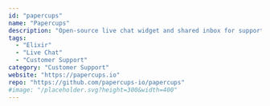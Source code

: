 ```yaml
---
id: "papercups"
name: "Papercups"
description: "Open-source live chat widget and shared inbox for support teams with Slack and email integrations."
tags:
  - "Elixir"
  - "Live Chat"
  - "Customer Support"
category: "Customer Support"
website: "https://papercups.io"
repo: "https://github.com/papercups-io/papercups"
#image: "/placeholder.svg?height=300&width=400"
---
```

